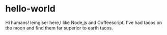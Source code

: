 # hello-world
Hi humans!
lemgiser here,I like Node,js and Coffeescript.
I've had tacos on the moon and find them far superior to earth tacos.
